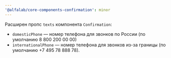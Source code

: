 ```yaml
---
'@alfalab/core-components-confirmation': minor
---
```


Расширен пропс `texts` компонента `Confirmation`:
- `domesticPhone` — номер телефона для звонков по России (по умолчанию 8 800 200 00 00)
- `internationalPhone` — номер телефона для звонков из-за границы (по умолчанию +7 495 78 888 78).
